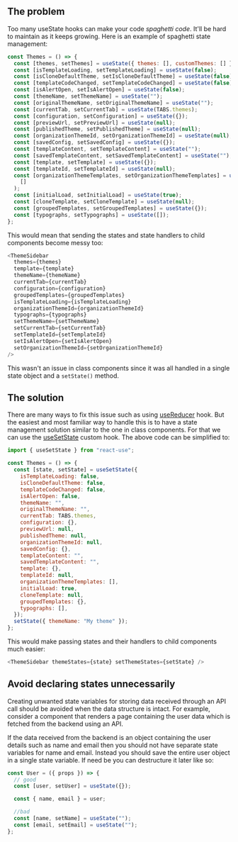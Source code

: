 ## The problem

Too many useState hooks can make your code _spaghetti code_. It'll be hard to
maintain as it keeps growing. Here is an example of spaghetti state management:

```javascript
const Themes = () => {
  const [themes, setThemes] = useState({ themes: [], customThemes: [] });
  const [isTemplateLoading, setTemplateLoading] = useState(false);
  const [isCloneDefaultTheme, setIsCloneDefaultTheme] = useState(false);
  const [templateCodeChanged, setTemplateCodeChanged] = useState(false);
  const [isAlertOpen, setIsAlertOpen] = useState(false);
  const [themeName, setThemeName] = useState("");
  const [originalThemeName, setOriginalThemeName] = useState("");
  const [currentTab, setCurrentTab] = useState(TABS.themes);
  const [configuration, setConfiguration] = useState({});
  const [previewUrl, setPreviewUrl] = useState(null);
  const [publishedTheme, setPublishedTheme] = useState(null);
  const [organizationThemeId, setOrganizationThemeId] = useState(null);
  const [savedConfig, setSavedConfig] = useState({});
  const [templateContent, setTemplateContent] = useState("");
  const [savedTemplateContent, setSavedTemplateContent] = useState("");
  const [template, setTemplate] = useState({});
  const [templateId, setTemplateId] = useState(null);
  const [organizationThemeTemplates, setOrganizationThemeTemplates] = useState(
    []
  );
  const [initialLoad, setInitialLoad] = useState(true);
  const [cloneTemplate, setCloneTemplate] = useState(null);
  const [groupedTemplates, setGroupedTemplates] = useState({});
  const [typographs, setTypographs] = useState([]);
};
```

This would mean that sending the states and state handlers to child components
become messy too:

```javascript
<ThemeSidebar
  themes={themes}
  template={template}
  themeName={themeName}
  currentTab={currentTab}
  configuration={configuration}
  groupedTemplates={groupedTemplates}
  isTemplateLoading={isTemplateLoading}
  organizationThemeId={organizationThemeId}
  typographs={typographs}
  setThemeName={setThemeName}
  setCurrentTab={setCurrentTab}
  setTemplateId={setTemplateId}
  setIsAlertOpen={setIsAlertOpen}
  setOrganizationThemeId={setOrganizationThemeId}
/>
```

This wasn't an issue in class components since it was all handled in a single
state object and a `setState()` method.

## The solution

There are many ways to fix this issue such as using
[useReducer](https://reactjs.org/docs/hooks-reference.html#usereducer) hook. But
the easiest and most familiar way to handle this is to have a state management
solution similar to the one in class components. For that we can use the
[useSetState](https://github.com/streamich/react-use/blob/master/docs/useSetState.md)
custom hook. The above code can be simplified to:

```javascript
import { useSetState } from "react-use";

const Themes = () => {
  const [state, setState] = useSetState({
    isTemplateLoading: false,
    isCloneDefaultTheme: false,
    templateCodeChanged: false,
    isAlertOpen: false,
    themeName: "",
    originalThemeName: "",
    currentTab: TABS.themes,
    configuration: {},
    previewUrl: null,
    publishedTheme: null,
    organizationThemeId: null,
    savedConfig: {},
    templateContent: "",
    savedTemplateContent: "",
    template: {},
    templateId: null,
    organizationThemeTemplates: [],
    initialLoad: true,
    cloneTemplate: null,
    groupedTemplates: {},
    typographs: [],
  });
  setState({ themeName: "My theme" });
};
```

This would make passing states and their handlers to child components much
easier:

```javascript
<ThemeSidebar themeStates={state} setThemeStates={setState} />
```

## Avoid declaring states unnecessarily

Creating unwanted state variables for storing data received through an API call
should be avoided when the data structure is intact. For example, consider a
component that renders a page containing the user data which is fetched from the
backend using an API.

If the data received from the backend is an object containing the user details
such as name and email then you should not have separate state variables for
name and email. Instead you should save the entire user object in a single state
variable. If need be you can destructure it later like so:

```jsx
const User = ({ props }) => {
  // good
  const [user, setUser] = useState({});

  const { name, email } = user;

  //bad
  const [name, setName] = useState("");
  const [email, setEmail] = useState("");
};
```
